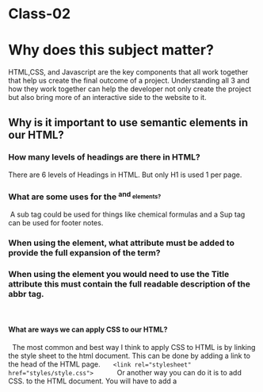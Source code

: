 # Class-02

# Why does this subject matter? 

HTML,CSS, and Javascript are the key components that all work together that help us create the final outcome of a project. Understanding all 3 and how they work together can help the developer not only create the project but also bring more of an interactive side to the website to it. 

## Why is it important to use semantic elements in our HTML?


### How many levels of headings are there in HTML?

There are 6 levels of Headings in HTML. But only H1 is used 1 per page. 

### What are some uses for the <sup> and <sub> elements?

 A sub tag could be used for things like chemical formulas and a Sup tag can be used for footer notes.
   
### When using the <abbr> element, what attribute must be added to provide the full expansion of the term?

### When using the <abbr> element you would need to use the Title attribute this must contain the full readable description of the abbr tag.
  
#### What are ways we can apply CSS to our HTML?

  The most common and best way I think to apply CSS to HTML is by linking the style sheet to the html document. This can be done by adding a link to the head of the HTML page.
  ```
  <link rel="stylesheet" href="styles/style.css">
  
  ```
  Or another way you can do it is to add CSS. to the HTML document. You will have to add a <Style> tag inside the <head> and then you can write CSS. But this way starts to make your code harder to read since everything is together.
  
#### Why should we avoid using inline styles?
  
This is not the best practice and makes your code hard to read. You will also need multiple edits on some areas. It makes everything harder to read and is not the best practice.
  
  
  
#### Review the block of code below and answer the following questions:
  
  ```
     h2 {
     color: black;
     padding: 5px;
   }
  
  ```
#### What is representing the selector?

  The above code represents an h2 tag that and it is being targeted in CSS to change the color of the text to black and then give it some spacing with padding.
  
  
#### Which components are the CSS declarations?

  Color and padding are the components in CSS for this code.
  
  
#### Which components are considered properties?

  The components are what you want to change or happen. So in this case it would be Color and Padding. These are the components that you're targeting to change.
  

  
 What data type is a sequence of text enclosed in single quote marks?
  
  A string is a sequence of text that is enclosed in single quote marks
  
  
List 4 types of JavaScript operators.
  
  ```
  + This adds numbers together or combines them
  
  = This assigns the value to a given name
  
  === This does a test to see if the two values are equal
  
  * This can be used to multiply 
  
  ```
  
  
#### Describe a real-world Problem you could solve with a Function.
  
 You could use a function for a vending machine. The user puts in money and then selects a drink. You could set up a function that then is triggered when the money goes in and the user selects one of the options on the machine.
  
  
  
 An if statement checks a __ and if it evaluates to ___, then the code block will execute.
 
 An IF Statement checks a (Condition) and if it evaluates to True then the code will block will execute.
 
What is the use of an else if?
 
The use of an "Else If" is to test a new condition if the ones above are false.
 
 
List 3 different types of comparison operators.

 === This is to check if the value is lee or greater than each other 
 
 < > This is used to check if one value is less or greater than the other 
 
 <= => This is to check if the value is less or greater than each other. 
 
 
What is the difference between the logical operator && and ||?
  
 The difference between "&&" and "||" is the "&&" will need all to come back "True" for the whole expression to return ```True```and "||" only needs one or more to come back ``` true ``` for the whole expression to come back ```true```
  

  
  ## Things I want to know more about
  
  
Use if to specify a block of code to be executed, if a specified condition is true
Use else to specify a block of code to be executed, if the same condition is false
Use else if to specify a new condition to test, if the first condition is false
Use switch to select one of many blocks of code to be executed
  
  
- Variables
- Operators
- Transform functions

  

  
  
  
  
